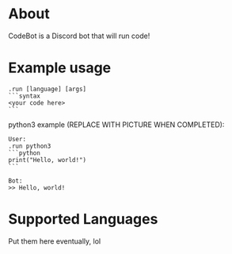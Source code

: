 # About
CodeBot is a Discord bot that will run code!

# Example usage 
````
.run [language] [args]
```syntax
<your code here>
```
````

python3 example (REPLACE WITH PICTURE WHEN COMPLETED):
````
User:
.run python3
```python
print("Hello, world!")
```

Bot:
>> Hello, world!
````

# Supported Languages
Put them here eventually, lol